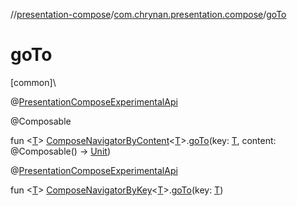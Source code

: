 //[presentation-compose](../../index.md)/[com.chrynan.presentation.compose](index.md)/[goTo](go-to.md)

# goTo

[common]\

@[PresentationComposeExperimentalApi](-presentation-compose-experimental-api/index.md)

@Composable

fun &lt;[T](go-to.md)&gt; [ComposeNavigatorByContent](-compose-navigator-by-content/index.md)&lt;[T](go-to.md)&gt;.[goTo](go-to.md)(key: [T](go-to.md), content: @Composable() -&gt; [Unit](https://kotlinlang.org/api/latest/jvm/stdlib/kotlin/-unit/index.html))

@[PresentationComposeExperimentalApi](-presentation-compose-experimental-api/index.md)

fun &lt;[T](go-to.md)&gt; [ComposeNavigatorByKey](-compose-navigator-by-key/index.md)&lt;[T](go-to.md)&gt;.[goTo](go-to.md)(key: [T](go-to.md))
